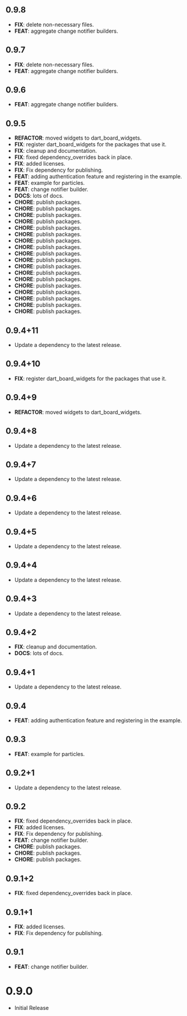 ## 0.9.8

 - **FIX**: delete non-necessary files.
 - **FEAT**: aggregate change notifier builders.

## 0.9.7

 - **FIX**: delete non-necessary files.
 - **FEAT**: aggregate change notifier builders.

## 0.9.6

 - **FEAT**: aggregate change notifier builders.

## 0.9.5

 - **REFACTOR**: moved widgets to dart_board_widgets.
 - **FIX**: register dart_board_widgets for the packages that use it.
 - **FIX**: cleanup and documentation.
 - **FIX**: fixed dependency_overrides back in place.
 - **FIX**: added licenses.
 - **FIX**: Fix dependency for publishing.
 - **FEAT**: adding authentication feature and registering in the example.
 - **FEAT**: example for particles.
 - **FEAT**: change notifier builder.
 - **DOCS**: lots of docs.
 - **CHORE**: publish packages.
 - **CHORE**: publish packages.
 - **CHORE**: publish packages.
 - **CHORE**: publish packages.
 - **CHORE**: publish packages.
 - **CHORE**: publish packages.
 - **CHORE**: publish packages.
 - **CHORE**: publish packages.
 - **CHORE**: publish packages.
 - **CHORE**: publish packages.
 - **CHORE**: publish packages.
 - **CHORE**: publish packages.
 - **CHORE**: publish packages.
 - **CHORE**: publish packages.
 - **CHORE**: publish packages.
 - **CHORE**: publish packages.
 - **CHORE**: publish packages.
 - **CHORE**: publish packages.

## 0.9.4+11

 - Update a dependency to the latest release.

## 0.9.4+10

 - **FIX**: register dart_board_widgets for the packages that use it.

## 0.9.4+9

 - **REFACTOR**: moved widgets to dart_board_widgets.

## 0.9.4+8

 - Update a dependency to the latest release.

## 0.9.4+7

 - Update a dependency to the latest release.

## 0.9.4+6

 - Update a dependency to the latest release.

## 0.9.4+5

 - Update a dependency to the latest release.

## 0.9.4+4

 - Update a dependency to the latest release.

## 0.9.4+3

 - Update a dependency to the latest release.

## 0.9.4+2

 - **FIX**: cleanup and documentation.
 - **DOCS**: lots of docs.

## 0.9.4+1

 - Update a dependency to the latest release.

## 0.9.4

 - **FEAT**: adding authentication feature and registering in the example.

## 0.9.3

 - **FEAT**: example for particles.

## 0.9.2+1

 - Update a dependency to the latest release.

## 0.9.2

 - **FIX**: fixed dependency_overrides back in place.
 - **FIX**: added licenses.
 - **FIX**: Fix dependency for publishing.
 - **FEAT**: change notifier builder.
 - **CHORE**: publish packages.
 - **CHORE**: publish packages.
 - **CHORE**: publish packages.

## 0.9.1+2

 - **FIX**: fixed dependency_overrides back in place.

## 0.9.1+1

 - **FIX**: added licenses.
 - **FIX**: Fix dependency for publishing.

## 0.9.1

 - **FEAT**: change notifier builder.

# 0.9.0
- Initial Release


